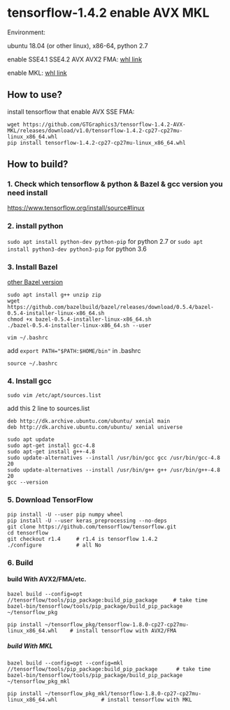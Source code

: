 # tensorflow-1.4.2 enable AVX MKL
Environment: 

ubuntu 18.04 (or other linux), x86-64, python 2.7


enable SSE4.1 SSE4.2 AVX AVX2 FMA: [whl link](https://github.com/GTGraphics3/tensorflow-1.4.2-AVX-MKL/releases/download/v1.0/tensorflow-1.4.2-cp27-cp27mu-linux_x86_64.whl)

enable MKL: [whl link](https://github.com/GTGraphics3/tensorflow-1.4.2-AVX-MKL/releases/download/v1.0/tensorflow-1.4.2-cp27-cp27mu-mkl-linux_x86_64.whl)





## How to use?

install tensorflow that enable AVX SSE FMA: 

```
wget https://github.com/GTGraphics3/tensorflow-1.4.2-AVX-MKL/releases/download/v1.0/tensorflow-1.4.2-cp27-cp27mu-linux_x86_64.whl
pip install tensorflow-1.4.2-cp27-cp27mu-linux_x86_64.whl
```



## How to build?

### 1. Check which tensorflow & python & Bazel & gcc version you need install

https://www.tensorflow.org/install/source#linux


### 2. install python 

`sudo apt install python-dev python-pip`     for python 2.7
or `sudo apt install python3-dev python3-pip`   for python 3.6


### 3. Install Bazel

[other Bazel version](https://github.com/bazelbuild/bazel/releases) 

```
sudo apt install g++ unzip zip
wget https://github.com/bazelbuild/bazel/releases/download/0.5.4/bazel-0.5.4-installer-linux-x86_64.sh
chmod +x bazel-0.5.4-installer-linux-x86_64.sh
./bazel-0.5.4-installer-linux-x86_64.sh --user
 ```
 `vim ~/.bashrc`
 
 add `export PATH="$PATH:$HOME/bin"` in .bashrc
 
 `source ~/.bashrc`

### 4. Install gcc

`sudo vim /etc/apt/sources.list`

add this 2 line to sources.list

```
deb http://dk.archive.ubuntu.com/ubuntu/ xenial main
deb http://dk.archive.ubuntu.com/ubuntu/ xenial universe
```

```
sudo apt update
sudo apt-get install gcc-4.8
sudo apt-get install g++-4.8
sudo update-alternatives --install /usr/bin/gcc gcc /usr/bin/gcc-4.8 20
sudo update-alternatives --install /usr/bin/g++ g++ /usr/bin/g++-4.8 20
gcc --version
```


### 5. Download TensorFlow

```
pip install -U --user pip numpy wheel
pip install -U --user keras_preprocessing --no-deps
git clone https://github.com/tensorflow/tensorflow.git
cd tensorflow
git checkout r1.4     # r1.4 is tensorflow 1.4.2
./configure           # all No
```

### 6. Build 

#### build With AVX2/FMA/etc.

```
bazel build --config=opt //tensorflow/tools/pip_package:build_pip_package     # take time
bazel-bin/tensorflow/tools/pip_package/build_pip_package ~/tensorflow_pkg

pip install ~/tensorflow_pkg/tensorflow-1.8.0-cp27-cp27mu-linux_x86_64.whl    # install tensorflow with AVX2/FMA
```

##### build With MKL

```
bazel build --config=opt --config=mkl //tensorflow/tools/pip_package:build_pip_package      # take time
bazel-bin/tensorflow/tools/pip_package/build_pip_package ~/tensorflow_pkg_mkl

pip install ~/tensorflow_pkg_mkl/tensorflow-1.8.0-cp27-cp27mu-linux_x86_64.whl              # install tensorflow with MKL
```


